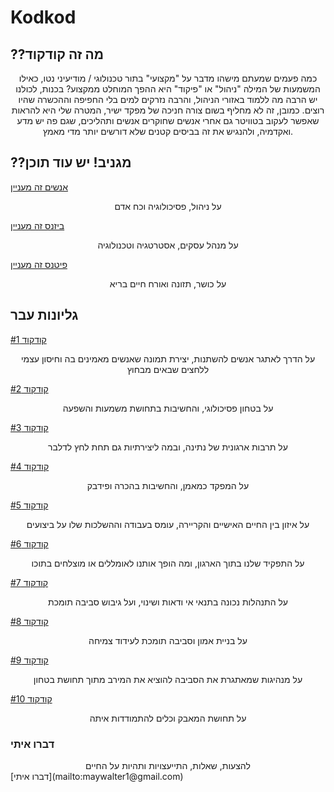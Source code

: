 # Kodkod
## ??מה זה קודקוד

<center>
כמה פעמים שמעתם מישהו מדבר על "מקצועי" בתור טכנולוגי / מודיעיני נטו, כאילו המשמעות של המילה
"ניהול" או "פיקוד" היא ההפך המוחלט ממקצוע? בכנות, לכולנו יש הרבה מה ללמוד באזורי הניהול, והרבה נזרקים למים בלי החפיפה וההכשרה שהיו רוצים. כמובן, זה לא מחליף בשום צורה חניכה של מפקד ישיר, המטרה שלי היא להראות שאפשר לעקוב בטוויטר גם
אחרי אנשים שחוקרים אנשים ותהליכים, שגם פה יש מדע ואקדמיה, ולהנגיש את זה בביסים קטנים שלא
דורשים יותר מדי מאמץ.
</center>
 
## ??מגניב! יש עוד תוכן

[אנשים זה מעניין](http://bit.ly/wow_people)

<center>על ניהול, פסיכולוגיה וכח אדם</center>

[ביזנס זה מעניין](http://bit.ly/wow_business)

<center>על מנהל עסקים, אסטרטגיה וטכנולוגיה</center>

[פיטנס זה מעניין](http://bit.ly/wow_fitness)

<center>על כושר, תזונה ואורח חיים בריא</center>



## גליונות עבר
[קודקוד #1](https://walmay.github.io/posts/kodkod1) 

<center>על הדרך לאתגר אנשים להשתנות, יצירת תמונה שאנשים מאמינים בה וחיסון עצמי ללחצים שבאים מבחוץ</center>


[קודקוד #2](https://walmay.github.io/posts/kodkod2)

<center>על בטחון פסיכולוגי, והחשיבות בתחושת משמעות והשפעה</center>


[קודקוד #3](https://walmay.github.io/posts/kodkod3)

<center>על תרבות ארגונית של נתינה, ובמה ליצירתיות גם תחת לחץ לדלבר</center>


[קודקוד #4](https://walmay.github.io/posts/kodkod4)

<center>על המפקד כמאמן, והחשיבות בהכרה ופידבק</center> 


[קודקוד #5](https://walmay.github.io/posts/kodkod5)

<center>על איזון בין החיים האישיים והקריירה, עומס בעבודה וההשלכות שלו על ביצועים</center>


[קודקוד #6](https://walmay.github.io/posts/kodkod6)

<center>על התפקיד שלנו בתוך הארגון, ומה הופך אותנו לאומללים או מוצלחים בתוכו</center>

[קודקוד #7](https://walmay.github.io/posts/kodkod7)

<center>על התנהלות נכונה בתנאי אי ודאות ושינוי, ועל גיבוש סביבה תומכת</center>

[קודקוד #8](https://walmay.github.io/posts/kodkod8)

<center>על בניית אמון וסביבה תומכת לעידוד צמיחה</center>

[קודקוד #9](https://walmay.github.io/posts/kodkod9)

<center>על מנהיגות שמאתגרת את הסביבה להוציא את המירב מתוך תחושת בטחון</center>

[קודקוד #10](https://walmay.github.io/posts/kodkod10)

<center>על תחושת המאבק וכלים להתמודדות איתה</center>


### דברו איתי
<center> להצעות, שאלות, התייעצויות ותהיות על החיים</center>
[דברו איתי](mailto:maywalter1@gmail.com)

<!-- Global site tag (gtag.js) - Google Analytics -->
<script async src="https://www.googletagmanager.com/gtag/js?id=UA-153532160-1"></script>
<script>
  window.dataLayer = window.dataLayer || [];
  function gtag(){dataLayer.push(arguments);}
  gtag('js', new Date());

  gtag('config', 'UA-153532160-1');
</script>

